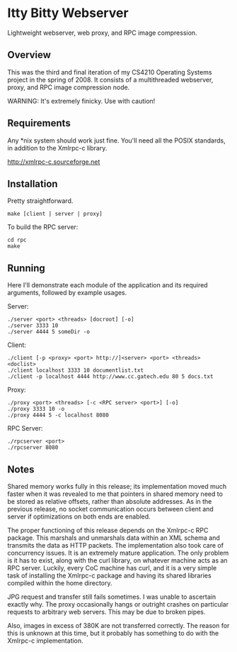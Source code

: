 # Itty Bitty Webserver

Lightweight webserver, web proxy, and RPC image compression.

## Overview

This was the third and final iteration of my CS4210 Operating Systems project in the spring of 2008. It consists of a multithreaded webserver, proxy, and RPC image compression node.

WARNING: It's extremely finicky. Use with caution!

## Requirements

Any *nix system should work just fine. You'll need all the POSIX standards, in addition to the Xmlrpc-c library.

http://xmlrpc-c.sourceforge.net

## Installation

Pretty straightforward.

    make [client | server | proxy]

To build the RPC server:

    cd rpc
    make

## Running

Here I'll demonstrate each module of the application and its required arguments, followed by example usages.

Server:

    ./server <port> <threads> [docroot] [-o]
    ./server 3333 10
    ./server 4444 5 someDir -o

Client:

    ./client [-p <proxy> <port> http://]<server> <port> <threads> <doclist>
    ./client localhost 3333 10 documentlist.txt
    ./client -p localhost 4444 http://www.cc.gatech.edu 80 5 docs.txt

Proxy:

    ./proxy <port> <threads> [-c <RPC server> <port>] [-o]
    ./proxy 3333 10 -o
    ./proxy 4444 5 -c localhost 8080

RPC Server:

    ./rpcserver <port>
    ./rpcserver 8080

## Notes

Shared memory works fully in this release; its implementation moved much faster when it was revealed to me that pointers in shared memory need to be stored as relative offsets, rather than absolute addresses.  As in the previous release, no socket communication occurs between client and server if optimizations on both ends are enabled.

The proper functioning of this release depends on the Xmlrpc-c RPC package.  This marshals and unmarshals data within an XML schema and transmits the data as HTTP packets.  The implementation also took care of concurrency issues.  It is an extremely mature application.  The only problem is it has to exist, along with the curl library, on whatever machine acts as an RPC server.  Luckily, every CoC machine has curl, and it is a very simple task of installing the Xmlrpc-c package and having its shared libraries compiled within the home directory.

JPG request and transfer still fails sometimes.  I was unable to ascertain  exactly why.  The proxy occasionally hangs or outright crashes on particular requests to arbitrary web servers.  This may be due to broken pipes.

Also, images in excess of 380K are not transferred correctly.  The reason for this is unknown at this time, but it probably has something to do with the Xmlrpc-c implementation.